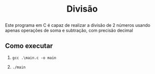 <h1 align="center"> 
  <p>Divisão</p> 
</h1> 

Este programa em C é capaz de realizar a divisão de 2 números usando apenas operações de soma e subtração, com precisão decimal

## Como executar 

1. `gcc .\main.c -o main`  

2. `./main`
